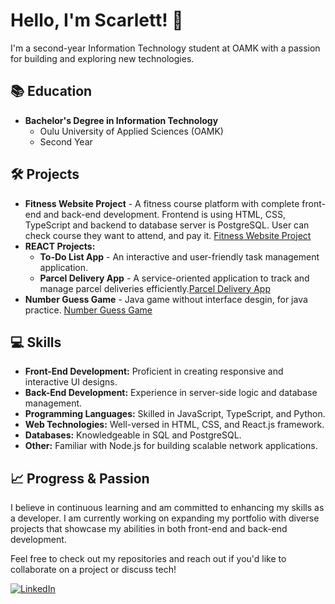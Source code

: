 # Hello, I'm Scarlett! 👋

I'm a second-year Information Technology student at OAMK with a passion for building and exploring new technologies.

## 📚 Education
- **Bachelor's Degree in Information Technology**
  - Oulu University of Applied Sciences (OAMK)
  - Second Year

## 🛠️ Projects
- **Fitness Website Project** - A fitness course platform with complete front-end and back-end development. Frontend is using HTML, CSS, TypeScript and backend to database server is PostgreSQL. User can check course they want to attend, and pay it.
  [Fitness Website Project](https://github.com/ofiscarlett/fitnessProject.git)
- **REACT Projects:**
  - **To-Do List App** - An interactive and user-friendly task management application.
  - **Parcel Delivery App** - A service-oriented application to track and manage parcel deliveries efficiently.[Parcel Delivery App](https://github.com/ofiscarlett/parcelDeliveryApp)
- **Number Guess Game** - Java game without interface desgin, for java practice. [Number Guess Game](https://github.com/ofiscarlett/numberguess.git)


## 💻 Skills
- **Front-End Development:** Proficient in creating responsive and interactive UI designs.
- **Back-End Development:** Experience in server-side logic and database management.
- **Programming Languages:** Skilled in JavaScript, TypeScript, and Python.
- **Web Technologies:** Well-versed in HTML, CSS, and React.js framework.
- **Databases:** Knowledgeable in SQL and PostgreSQL.
- **Other:** Familiar with Node.js for building scalable network applications.

## 📈 Progress & Passion
I believe in continuous learning and am committed to enhancing my skills as a developer. I am currently working on expanding my portfolio with diverse projects that showcase my abilities in both front-end and back-end development.

Feel free to check out my repositories and reach out if you'd like to collaborate on a project or discuss tech!


[![LinkedIn](https://www.linkedin.com/in/scarlett-shufen-puhakka-7a78a678/)](https://www.linkedin.com/in/scarlett-shufen-puhakka-7a78a678/)


